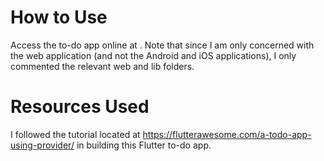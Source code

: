 # How to Use
Access the to-do app online at . Note that since I am only concerned with the web application (and not the Android and iOS applications), I only commented the relevant web and lib folders.

# Resources Used
I followed the tutorial located at https://flutterawesome.com/a-todo-app-using-provider/ in building this Flutter to-do app.